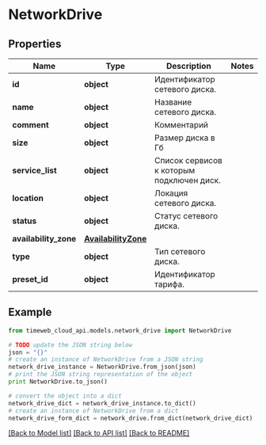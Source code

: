 # NetworkDrive


## Properties
Name | Type | Description | Notes
------------ | ------------- | ------------- | -------------
**id** | **object** | Идентификатор сетевого диска. | 
**name** | **object** | Название сетевого диска. | 
**comment** | **object** | Комментарий | 
**size** | **object** | Размер диска в Гб | 
**service_list** | **object** | Список сервисов к которым подключен диск. | 
**location** | **object** | Локация сетевого диска. | 
**status** | **object** | Статус сетевого диска. | 
**availability_zone** | [**AvailabilityZone**](AvailabilityZone.md) |  | 
**type** | **object** | Тип сетевого диска. | 
**preset_id** | **object** | Идентификатор тарифа. | 

## Example

```python
from timeweb_cloud_api.models.network_drive import NetworkDrive

# TODO update the JSON string below
json = "{}"
# create an instance of NetworkDrive from a JSON string
network_drive_instance = NetworkDrive.from_json(json)
# print the JSON string representation of the object
print NetworkDrive.to_json()

# convert the object into a dict
network_drive_dict = network_drive_instance.to_dict()
# create an instance of NetworkDrive from a dict
network_drive_form_dict = network_drive.from_dict(network_drive_dict)
```
[[Back to Model list]](../README.md#documentation-for-models) [[Back to API list]](../README.md#documentation-for-api-endpoints) [[Back to README]](../README.md)


